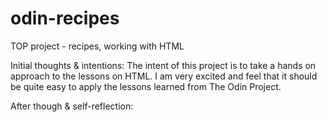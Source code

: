 # odin-recipes
TOP project - recipes, working with HTML

Initial thoughts & intentions:
    The intent of this project is to take a hands on approach to the lessons on HTML. I am very excited and feel that it should be quite easy to apply the lessons learned from The Odin Project. 

After though & self-reflection:
    